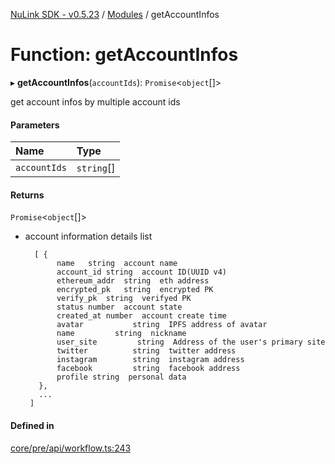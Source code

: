 [NuLink SDK - v0.5.23](../README.md) / [Modules](../modules.md) / getAccountInfos

# Function: getAccountInfos

▸ **getAccountInfos**(`accountIds`): `Promise`<`object`[]\>

get account infos by multiple account ids

#### Parameters

| Name | Type |
| :------ | :------ |
| `accountIds` | `string`[] |

#### Returns

`Promise`<`object`[]\>

- account information details list

        [ {
             name	string	account name
             account_id	string	account ID(UUID v4)
             ethereum_addr	string	eth address
             encrypted_pk	string	encrypted PK
             verify_pk	string	verifyed PK
             status	number	account state 
             created_at	number	account create time
             avatar           string  IPFS address of avatar
             name         string  nickname            
             user_site         string  Address of the user's primary site   
             twitter          string  twitter address     
             instagram        string  instagram address  
             facebook         string  facebook address    
             profile string  personal data        
         },
         ...
       ]

#### Defined in

[core/pre/api/workflow.ts:243](https://github.com/NuLink-network/nulink-sdk/blob/1365126/src/core/pre/api/workflow.ts#L243)
